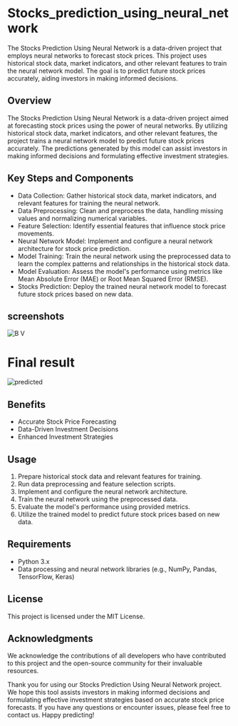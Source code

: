 # Stocks_prediction_using_neural_network
 The Stocks Prediction Using Neural Network is a data-driven project that employs neural networks to forecast stock prices. This project uses historical stock data, market indicators, and other relevant features to train the neural network model. The goal is to predict future stock prices accurately, aiding investors in making informed decisions.
## Overview
The Stocks Prediction Using Neural Network is a data-driven project aimed at forecasting stock prices using the power of neural networks. By utilizing historical stock data, market indicators, and other relevant features, the project trains a neural network model to predict future stock prices accurately. The predictions generated by this model can assist investors in making informed decisions and formulating effective investment strategies.

## Key Steps and Components
+ Data Collection: Gather historical stock data, market indicators, and relevant features for training the neural network.
+ Data Preprocessing: Clean and preprocess the data, handling missing values and normalizing numerical variables.
+ Feature Selection: Identify essential features that influence stock price movements.
+ Neural Network Model: Implement and configure a neural network architecture for stock price prediction.
+ Model Training: Train the neural network using the preprocessed data to learn the complex patterns and relationships in the historical stock data.
+ Model Evaluation: Assess the model's performance using metrics like Mean Absolute Error (MAE) or Root Mean Squared Error (RMSE).
+ Stocks Prediction: Deploy the trained neural network model to forecast future stock prices based on new data.

## screenshots 
![B V](https://github.com/CodeWithPrat/Stocks_prediction_using_neural_network/assets/139374406/c2389d51-8171-40a1-aec1-ab98e65797b1)
# Final result 
![predicted](https://github.com/CodeWithPrat/Stocks_prediction_using_neural_network/assets/139374406/668d8692-dc96-4e30-8044-114e372eb23a)

## Benefits
+ Accurate Stock Price Forecasting
+ Data-Driven Investment Decisions
+ Enhanced Investment Strategies
  
## Usage
1. Prepare historical stock data and relevant features for training.
2. Run data preprocessing and feature selection scripts.
3. Implement and configure the neural network architecture.
4. Train the neural network using the preprocessed data.
5. Evaluate the model's performance using provided metrics.
6. Utilize the trained model to predict future stock prices based on new data.

## Requirements
+ Python 3.x
+ Data processing and neural network libraries (e.g., NumPy, Pandas, TensorFlow, Keras)
## License
This project is licensed under the MIT License.

## Acknowledgments
We acknowledge the contributions of all developers who have contributed to this project and the open-source community for their invaluable resources.

Thank you for using our Stocks Prediction Using Neural Network project. We hope this tool assists investors in making informed decisions and formulating effective investment strategies based on accurate stock price forecasts. If you have any questions or encounter issues, please feel free to contact us. Happy predicting!

